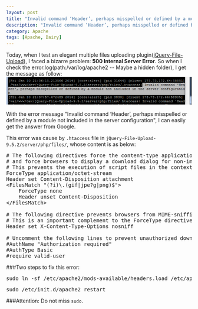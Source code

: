 ```yaml
---
layout: post
title: "Invalid command ‘Header’, perhaps misspelled or defined by a module not included in the server configuration"
description: "Invalid command ‘Header’, perhaps misspelled or defined by a module not included in the server configuration"
category: Apache
tags: [Apache, Dairy]
---
```

Today, when I test an elegant multiple files uploading plugin([jQuery-File-Upload](https://github.com/blueimp/jQuery-File-Upload)), I faced a bizarre problem: **500 Internal Server Error**. So when I check the error.log(path:/var/log/apache2 -- Maybe a hidden folder), I get the message as follow:       
![Error Log](/images/blog/errorLog.png "Error Log")           

With the error message "Invalid command ‘Header’, perhaps misspelled or defined by a module not included in the server configuration", I can easily get the answer from Google. 

This error was cause by `.htaccess` file in `jQuery-File-Upload-9.5.2/server/php/files/`, whose content is as below:    
<pre class="brush: plain">
# The following directives force the content-type application/octet-stream
# and force browsers to display a download dialog for non-image files.
# This prevents the execution of script files in the context of the website:
ForceType application/octet-stream
Header set Content-Disposition attachment
&lt;FilesMatch "(?i)\.(gif|jpe?g|png)$">
	ForceType none
	Header unset Content-Disposition
&lt;/FilesMatch>

# The following directive prevents browsers from MIME-sniffing the content-type.
# This is an important complement to the ForceType directive above:
Header set X-Content-Type-Options nosniff

# Uncomment the following lines to prevent unauthorized download of files:
#AuthName "Authorization required"
#AuthType Basic
#require valid-user
</pre>

###Two steps to fix this error:  
<pre class="brush: plain">
sudo ln -sf /etc/apache2/mods-available/headers.load /etc/apache2/mods-enabled/headers.load
</pre>

<pre class="brush: plain">
sudo /etc/init.d/apache2 restart
</pre>

###Attention: Do not miss `sudo`.